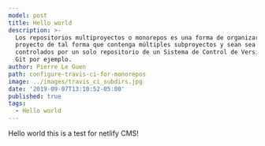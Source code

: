 ```yaml
---
model: post
title: Hello world
description: >-
  Los repositorios multiproyectos o monorepos es una forma de organizar nuestro
  proyecto de tal forma que contenga múltiples subproyectos y sean sea
  controlados por un solo repositorio de un Sistema de Control de Versiones como
  Git por ejemplo.
author: Pierre Le Guen
path: configure-travis-ci-for-monorepos
image: ../images/travis_ci_subdirs.jpg
date: '2019-09-07T13:10:52-05:00'
published: true
tags:
  - Hello world
---
```

Hello world this is a test for netlify CMS!
